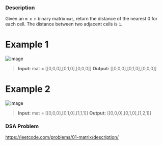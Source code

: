 ### Description

Given an `m x n` binary matrix `mat`, return the distance of the nearest 0 for each cell.
The distance between two adjacent cells is `1`.

# Example 1

![image](https://github.com/iamdestinychild/30-Days-DSA-Challenge/assets/56676355/e5d8c126-870a-40b0-bdde-98795bd9955b)

> **Input:** mat = [[0,0,0],[0,1,0],[0,0,0]]
> **Output:** [[0,0,0],[0,1,0],[0,0,0]]

# Example 2

![image](https://github.com/iamdestinychild/30-Days-DSA-Challenge/assets/56676355/e0f56d53-98ab-4b93-b80e-958c4a904daf)

> **Input:** mat = [[0,0,0],[0,1,0],[1,1,1]]
> **Output:** [[0,0,0],[0,1,0],[1,2,1]]

### DSA Problem

https://leetcode.com/problems/01-matrix/description/